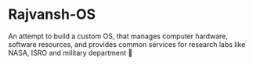 # Rajvansh-OS

An attempt to build a custom OS, that manages computer hardware, software resources, and provides common services for research labs like NASA, ISRO and military department 🚀
